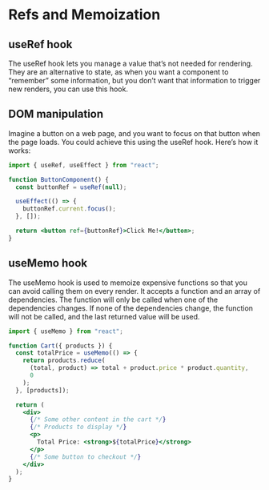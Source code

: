 # Refs and Memoization
## useRef hook
The useRef hook lets you manage a value that’s not needed for rendering. They are an alternative to state, as when you want a component to “remember” some information, but you don’t want that information to trigger new renders, you can use this hook.
## DOM manipulation
Imagine a button on a web page, and you want to focus on that button when the page loads. You could achieve this using the useRef hook. Here’s how it works:
```jsx
import { useRef, useEffect } from "react";

function ButtonComponent() {
  const buttonRef = useRef(null);

  useEffect(() => {
    buttonRef.current.focus();
  }, []);

  return <button ref={buttonRef}>Click Me!</button>;
}
```
## useMemo hook
The useMemo hook is used to memoize expensive functions so that you can avoid calling them on every render. It accepts a function and an array of dependencies. The function will only be called when one of the dependencies changes. If none of the dependencies change, the function will not be called, and the last returned value will be used.

```jsx
import { useMemo } from "react";

function Cart({ products }) {
  const totalPrice = useMemo(() => {
    return products.reduce(
      (total, product) => total + product.price * product.quantity,
      0
    );
  }, [products]);

  return (
    <div>
      {/* Some other content in the cart */}
      {/* Products to display */}
      <p>
        Total Price: <strong>${totalPrice}</strong>
      </p>
      {/* Some button to checkout */}
    </div>
  );
}
```
